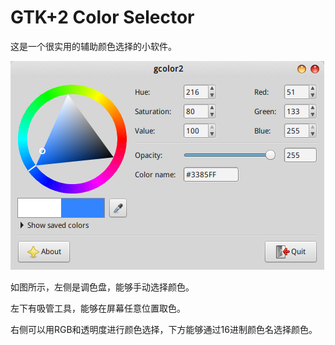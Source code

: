 # GTK+2 Color Selector

这是一个很实用的辅助颜色选择的小软件。

![](res/1.png)

如图所示，左侧是调色盘，能够手动选择颜色。

左下有吸管工具，能够在屏幕任意位置取色。

右侧可以用RGB和透明度进行颜色选择，下方能够通过16进制颜色名选择颜色。
